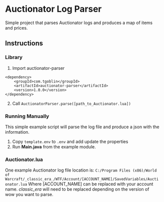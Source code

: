# Auctionator Log Parser
Simple project that parses Auctionator logs and produces a map of items and prices.

## Instructions

### Library
1. Import auctionator-parser

```
<dependency>
    <groupId>com.tgoblin</groupId>
    <artifactId>auctionator-parser</artifactId>
    <version>1.0.0</version>
</dependency>
```

2. Call `AuctionatorParser.parse([path_to_Auctionator.lua])`

### Running Manually
This simple example script will parse the log file and produce a json with the information.
1. Copy `template.env` to `.env` and add update the properties
2. Run **Main.java** from the example module.

### Auctionator.lua
One example Auctionator log file location is:
`C:/Program Files (x86)/World of Warcraft/_classic_era_/WTF/Account/[ACCOUNT_NAME]/SavedVariables/Auctionator.lua`
Where [ACCOUNT_NAME] can be replaced with your account name.
_classic_era_ will need to be replaced depending on the version of wow you want to parse.

